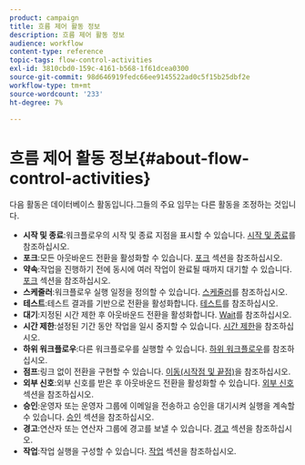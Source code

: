 ```yaml
---
product: campaign
title: 흐름 제어 활동 정보
description: 흐름 제어 활동 정보
audience: workflow
content-type: reference
topic-tags: flow-control-activities
exl-id: 3810cbd0-159c-4161-b568-1f61dcea0300
source-git-commit: 98d646919fedc66ee9145522ad0c5f15b25dbf2e
workflow-type: tm+mt
source-wordcount: '233'
ht-degree: 7%

---
```


# 흐름 제어 활동 정보{#about-flow-control-activities}

다음 활동은 데이터베이스 활동입니다.그들의 주요 임무는 다른 활동을 조정하는 것입니다.

* **시작 및 종료**:워크플로우의 시작 및 종료 지점을 표시할 수 있습니다. [시작 및 종료](../../workflow/using/start-and-end.md)를 참조하십시오.
* **포크**:모든 아웃바운드 전환을 활성화할 수 있습니다. [포크](../../workflow/using/fork.md) 섹션을 참조하십시오.
* **약속**:작업을 진행하기 전에 동시에 여러 작업이 완료될 때까지 대기할 수 있습니다. [포크](../../workflow/using/fork.md) 섹션을 참조하십시오.
* **스케줄러**:워크플로우 실행 일정을 정의할 수 있습니다. [스케줄러](../../workflow/using/scheduler.md)를 참조하십시오.
* **테스트**:테스트 결과를 기반으로 전환을 활성화합니다. [테스트](../../workflow/using/test.md)를 참조하십시오.
* **대기**:지정된 시간 제한 후 아웃바운드 전환을 활성화합니다. [Wait](../../workflow/using/wait.md)를 참조하십시오.
* **시간 제한**:설정된 기간 동안 작업을 일시 중지할 수 있습니다. [시간 제한](../../workflow/using/time-constraint.md)을 참조하십시오.
* **하위 워크플로우**:다른 워크플로우를 실행할 수 있습니다. [하위 워크플로우](../../workflow/using/sub-workflow.md)를 참조하십시오.
* **점프**:링크 없이 전환을 구현할 수 있습니다. [이동(시작점 및 끝점)](../../workflow/using/jump--start-point-and-end-point-.md)을 참조하십시오.
* **외부 신호**:외부 신호를 받은 후 아웃바운드 전환을 활성화할 수 있습니다. [외부 신호](../../workflow/using/external-signal.md) 섹션을 참조하십시오.
* **승인**:운영자 또는 운영자 그룹에 이메일을 전송하고 승인을 대기시켜 실행을 계속할 수 있습니다. [승인](../../workflow/using/approval.md) 섹션을 참조하십시오.
* **경고**:연산자 또는 연산자 그룹에 경고를 보낼 수 있습니다. [경고](../../workflow/using/alert.md) 섹션을 참조하십시오.
* **작업**:작업 실행을 구성할 수 있습니다. [작업](../../workflow/using/task.md) 섹션을 참조하십시오.
